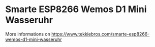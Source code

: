 # Smarte ESP8266 Wemos D1 Mini Wasseruhr

More informations on https://www.tekkiebros.com/smarte-esp8266-wemos-d1-mini-wasseruhr
